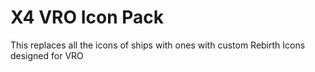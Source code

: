 # X4 VRO Icon Pack
This replaces all the icons of ships with ones with custom Rebirth Icons designed for VRO
